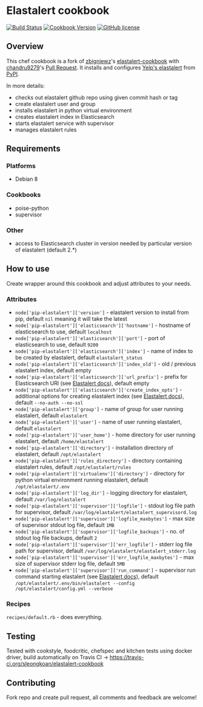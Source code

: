 # Elastalert cookbook
[![Build Status](https://travis-ci.org/sleongkoan/pip-elastalert-cookbook.svg?branch=master)](https://travis-ci.org/sleongkoan/pip-elastalert-cookbook)
[![Cookbook Version](https://img.shields.io/cookbook/v/pip_elastalert.svg)](https://community.opscode.com/cookbooks/pip_elastalert)
[![GitHub license](https://img.shields.io/badge/license-Apache%202-blue.svg)](https://raw.githubusercontent.com/sleongkoan/elastalert-cookbook/master/LICENSE)

## Overview
This chef cookbook is a fork of [zbigniewz](https://github.com/zbigniewz)'s [elastalert-cookbook](https://github.com/zbigniewz/elastalert-cookbook) with
[chandru9279](https://github.com/chandru9279)'s [Pull Request](https://github.com/zbigniewz/elastalert-cookbook/pull/1).
It installs and configures [Yelp's elastalert](https://github.com/Yelp/elastalert) from [PyPI](https://pypi.python.org/pypi/elastalert).

In more details:
- checks out elastalert github repo using given commit hash or tag
- create elastalert user and group
- installs elastalert in python virtual environment
- creates elastalert index in Elasticsearch
- starts elastalert service with supervisor
- manages elastalert rules

## Requirements

### Platforms
* Debian 8

### Cookbooks
* poise-python
* supervisor

### Other
* access to Elasticsearch cluster in version needed by particular version of elastalert (default 2.*)

## How to use
Create wrapper around this cookbook and adjust attributes to your needs.

### Attributes
* `node['pip-elastalert']['version']` - elastalert version to install from pip, default `nil` meaning it will take the latest
* `node['pip-elastalert']['elasticsearch']['hostname']` - hostname of elasticsearch to use, default `localhost`
* `node['pip-elastalert']['elasticsearch']['port']` - port of elasticsearch to use, default `9200`
* `node['pip-elastalert']['elasticsearch']['index']` - name of index to be created by elastalert, default `elastalert_status`
* `node['pip-elastalert']['elasticsearch']['index_old']` - old / previous elastalert index, default empty
* `node['pip-elastalert']['elasticsearch']['url_prefix']` - prefix for Elasticsearch URl (see [Elastalert docs](http://elastalert.readthedocs.io/en/latest/elastalert.html)), default empty
* `node['pip-elastalert']['elasticsearch']['create_index_opts']` - additional options for creating elastalert index (see [Elastalert docs](http://elastalert.readthedocs.io/en/latest/elastalert.html)), default `--no-auth --no-ssl`
* `node['pip-elastalert']['group']` - name of group for user running elastalert, default `elastalert`
* `node['pip-elastalert']['user']` - name of user running elastalert, default `elastalert`
* `node['pip-elastalert']['user_home']` - home directory for user running elastalert, default `/home/elastalert`
* `node['pip-elastalert']['directory']` - installation directory of elastalert, default `/opt/elastalert`
* `node['pip-elastalert']['rules_directory']` - directory containing elastalert rules, default `/opt/elastalert/rules`
* `node['pip-elastalert']['virtualenv']['directory']` - directory for python virtual environment running elastalert, default `/opt/elastalert/.env`
* `node['pip-elastalert']['log_dir']` - logging directory for elastalert, default `/var/log/elastalert`
* `node['pip-elastalert']['supervisor']['logfile']` - stdout log file path for supervisor, default `/var/log/elastalert/elastalert_supervisord.log`
* `node['pip-elastalert']['supervisor']['logfile_maxbytes']` - max size of supervisor stdout log file, default `1MB`
* `node['pip-elastalert']['supervisor']['logfile_backups']` - no. of stdout log file backups, default `2`
* `node['pip-elastalert']['supervisor']['err_logfile']` - stderr log file path for supervisor, default `/var/log/elastalert/elastalert_stderr.log`
* `node['pip-elastalert']['supervisor']['err_logfile_maxbytes']` - max size of supervisor stderr log file, default `5MB`
* `node['pip-elastalert']['supervisor']['run_command']` - supervisor run command starting elastalert (see [Elastalert docs](http://elastalert.readthedocs.io/en/latest/elastalert.html)), default `/opt/elastalert/.env/bin/elastalert --config /opt/elastalert/config.yml --verbose`

### Recipes
```recipes/default.rb``` - does everything.

## Testing
Tested with cookstyle, foodcritic, chefspec and kitchen tests using docker driver, build automatically
on Travis CI -> https://travis-ci.org/sleongkoan/elastalert-cookbook

## Contributing
Fork repo and create pull request, all comments and feedback are welcome!
